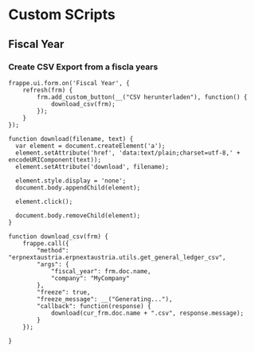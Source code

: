 # Custom SCripts
## Fiscal Year
### Create CSV Export from a fiscla years

    frappe.ui.form.on('Fiscal Year', {
        refresh(frm) {
            frm.add_custom_button(__("CSV herunterladen"), function() {
                download_csv(frm);
            });
        }
    });

    function download(filename, text) {
      var element = document.createElement('a');
      element.setAttribute('href', 'data:text/plain;charset=utf-8,' + encodeURIComponent(text));
      element.setAttribute('download', filename);

      element.style.display = 'none';
      document.body.appendChild(element);

      element.click();

      document.body.removeChild(element);
    }

    function download_csv(frm) {
        frappe.call({
            "method": "erpnextaustria.erpnextaustria.utils.get_general_ledger_csv",
            "args": {
                "fiscal_year": frm.doc.name,
                "company": "MyCompany"
            },
            "freeze": true,
            "freeze_message": __("Generating..."),
            "callback": function(response) {
                download(cur_frm.doc.name + ".csv", response.message);
            }
        });
        
    }
